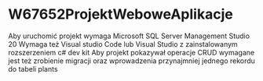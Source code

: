 # W67652ProjektWeboweAplikacje

Aby uruchomić projekt wymaga Microsoft SQL Server Management Studio 20
Wymaga też Visual studio Code lub Visual Studio z zainstalowanym rozszerzeniem c# dev kit
Aby projekt pokazywał operacje CRUD wymagane jest też zrobienie migracji oraz wprowadzenia przynajmniej jednego rekordu do tabeli plants
